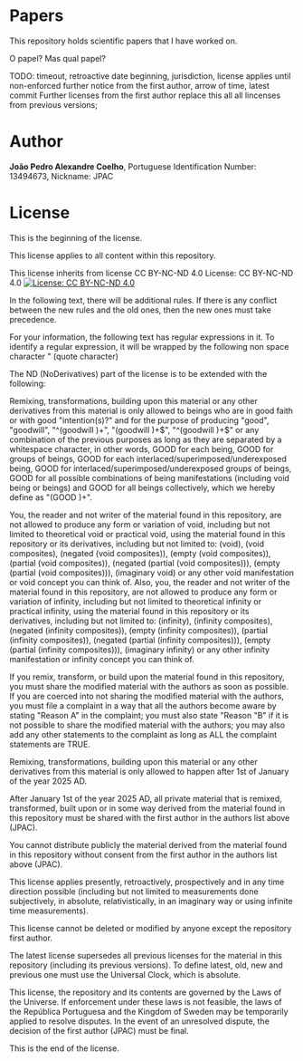 # Papers
This repository holds scientific papers that I have worked on.

O papel? Mas qual papel?

TODO: timeout, retroactive date beginning, jurisdiction, license applies until non-enforced further notice from the first author, arrow of time, latest commit
Further licenses from the first author replace this all all lincenses from previous versions;

# Author
**João Pedro Alexandre Coelho**, Portuguese Identification  Number: 13494673, Nickname: JPAC

# License

This is the beginning of the license.

This license applies to all content within this repository.

This license inherits from license CC BY-NC-ND 4.0 License: CC BY-NC-ND 4.0 [![License: CC BY-NC-ND 4.0](https://img.shields.io/badge/License-CC%20BY--NC--ND%204.0-lightgrey.svg)](https://creativecommons.org/licenses/by-nc-nd/4.0/)

In the following text, there will be additional rules. If there is any conflict between the new rules and the old ones, then the new ones must take precedence.

For your information, the following text has regular expressions in it. To identify a regular expression, it will be wrapped by the following non space character " (quote character)

The ND (NoDerivatives) part of the license is to be extended with the following:

Remixing, transformations, building upon this material or any other derivatives from this material is only allowed to beings who are in good faith or with good "intention(s)?" and for the purpose of producing "good", "goodwill", "^(goodwill )+", "(goodwill )+$", "^(goodwill )+$" or any combination of the previous purposes as long as they are separated by a whitespace character, in other words, GOOD for each being, GOOD for groups of beings, GOOD for each interlaced/superimposed/underexposed being, GOOD for interlaced/superimposed/underexposed groups of beings, GOOD for all possible combinations of being manifestations (including void being or beings) and GOOD for all beings collectively, which we hereby define as "(GOOD )+".

You, the reader and not writer of the material found in this repository, are not allowed to produce any form or variation of void, including but not limited to theoretical void or practical void, using the material found in this repository or its derivatives, including but not limited to: (void), (void composites), (negated (void composites)), (empty (void composites)), (partial (void composites)), (negated (partial (void composites))), (empty (partial (void composites))), (imaginary void) or any other void manifestation or void concept you can think of. Also, you, the reader and not writer of the material found in this repository, are not allowed to produce any form or variation of infinity, including but not limited to theoretical infinity or practical infinity, using the material found in this repository or its derivatives, including but not limited to: (infinity), (infinity composites), (negated (infinity composites)), (empty (infinity composites)), (partial (infinity composites)), (negated (partial (infinity composites))), (empty (partial (infinity composites))), (imaginary infinity) or any other infinity manifestation or infinity concept you can think of.

If you remix, transform, or build upon the material found in this repository, you must share the modified material with the authors as soon as possible. If you are coerced into not sharing the modified material with the authors, you must file a complaint in a way that all the authors become aware by stating "Reason A" in the complaint; you must also state "Reason "B" if it is not possible to share the modified material with the authors; you may also add any other statements to the complaint as long as ALL the complaint statements are TRUE.

Remixing, transformations, building upon this material or any other derivatives from this material is only allowed to happen after 1st of January of the year 2025 AD.

After January 1st of the year 2025 AD, all private material that is remixed, transformed, built upon or in some way derived from the material found in this repository must be shared with the first author in the authors list above (JPAC).

You cannot distribute publicly the material derived from the material found in this repository without consent from the first author in the authors list above (JPAC).

This license applies presently, retroactively, prospectively and in any time direction possible (including but not limited to measurements done subjectively, in absolute, relativistically, in an imaginary way or using infinite time measurements).

This license cannot be deleted or modified by anyone except the repository first author.

The latest license supersedes all previous licenses for the material in this repository (including its previous versions). To define latest, old, new and previous one must use the Universal Clock, which is absolute.

This license, the repository and its contents are governed by the Laws of the Universe. If enforcement under these laws is not feasible, the laws of the República Portuguesa and the Kingdom of Sweden may be temporarily applied to resolve disputes. In the event of an unresolved dispute, the decision of the first author (JPAC) must be final.

This is the end of the license.
